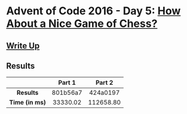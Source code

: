 # Advent of Code 2016 - Day 5: [How About a Nice Game of Chess?](https://adventofcode.com/2016/day/5)

## [Write Up](https://codingap.github.io/advent-of-code/writeups/2016/day05)

## Results

|                  | **Part 1** | **Part 2** |
| :--------------: | :--------: | :--------: |
|   **Results**    | 801b56a7 | 424a0197 |
| **Time (in ms)** | 33330.02 | 112658.80 |
